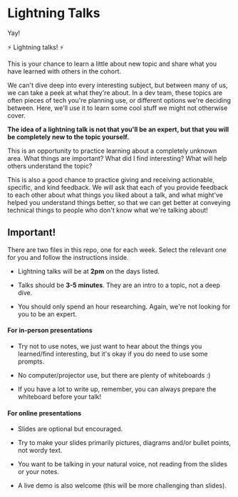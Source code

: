 # Lightning Talks

Yay! 

⚡️ Lightning talks! ⚡️

This is your chance to learn a little about new topic and share what you have learned with others in the cohort. 

We can't dive deep into every interesting subject, but between many of us, we can take a peek at what they're about. In a dev team, these topics are often pieces of tech you're planning use, or different options we're deciding between. Here, we'll use it to learn some cool stuff we might not otherwise cover.

**The idea of a lightning talk is not that you'll be an expert, but that you will be completely new to the topic yourself.**

This is an opportunity to practice learning about a completely unknown area. What things are important? What did I find interesting? What will help others understand the topic?

This is also a good chance to practice giving and receiving actionable, specific, and kind feedback. We will ask that each of you provide feedback to each other about what things you liked about a talk, and what might've helped you understand things better, so that we can get better at conveying technical things to people who don't know what we're talking about!

## Important!

There are two files in this repo, one for each week. Select the relevant one for you and follow the instructions inside.

- Lightning talks will be at **2pm** on the days listed.

- Talks should be **3-5 minutes**. They are an intro to a topic, not a deep dive.

- You should only spend an hour researching. Again, we're not looking for you to be an expert.

#### For in-person presentations

- Try not to use notes, we just want to hear about the things you learned/find interesting, but it's okay if you do need to use some prompts.

- No computer/projector use, but there are plenty of whiteboards :)

- If you have a lot to write up, remember, you can always prepare the whiteboard before your talk!

#### For online presentations

- Slides are optional but encouraged. 

- Try to make your slides primarily pictures, diagrams and/or bullet points, not wordy text.

- You want to be talking in your natural voice, not reading from the slides or your notes. 

- A live demo is also welcome (this will be more challenging than slides).


